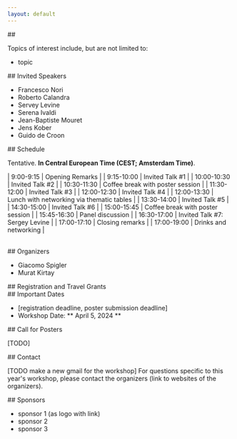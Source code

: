 ```yaml
---
layout: default
---
```


<div id="abstract" />
## 

Topics of interest include, but are not limited to:
* topic



<div id="invited_speakers" />
## Invited Speakers

* Francesco Nori
* Roberto Calandra
* Servey Levine
* Serena Ivaldi
* Jean-Baptiste Mouret
* Jens Kober
* Guido de Croon


<div id="schedule" />
## Schedule

Tentative. **In Central European Time (CEST; Amsterdam Time)**.

| 9:00-9:15  | Opening Remarks  |
| 9:15-10:00 | Invited Talk #1  |
| 10:00-10:30 | Invited Talk #2  |
| 10:30-11:30 | Coffee break with poster session |
| 11:30-12:00 | Invited Talk #3  |
| 12:00-12:30 | Invited Talk #4  |
| 12:00-13:30 | Lunch with networking via thematic tables |
| 13:30-14:00 | Invited Talk #5  |
| 14:30-15:00 | Invited Talk #6  |
| 15:00-15:45 | Coffee break with poster session  |
| 15:45-16:30 | Panel discussion  |
| 16:30-17:00 | Invited Talk #7: Sergey Levine  |
| 17:00-17:10 | Closing remarks  |
| 17:00-19:00 | Drinks and networking  |




<br />


<div id="organizers" />
## Organizers

* Giacomo Spigler
* Murat Kirtay


<div id="registration" />
## Registration and Travel Grants




<div id="important_dates" />
## Important Dates

*   [registration deadline, poster submission deadline]
*   Workshop Date: ** April 5, 2024 **



<div id="submission_instructions" />
## Call for Posters

[TODO]








<div id="contact" />
## Contact

[TODO make a new gmail for the workshop]
For questions specific to this year's workshop, please contact the organizers (link to websites of the organizers).






<div id="Sponsors" />
## Sponsors

* sponsor 1 (as logo with link)
* sponsor 2
* sponsor 3





<!--
Text can be **bold**, _italic_, or ~~strikethrough~~.
![Octocat](https://github.githubassets.com/images/icons/emoji/octocat.png)
-->

